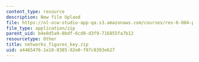 ```yaml
---
content_type: resource
description: New file Uplaod
file: https://ol-ocw-studio-app-qa.s3.amazonaws.com/courses/res-6-004-principles-of-computer-system-design-an-introduction-spring-2009/a44654761e18838592e0f97c0393e627_networks_figures_key.zip
file_type: application/zip
parent_uid: b4e8d5a9-0bdf-6cd9-d3f9-716855fa7b12
resourcetype: Other
title: networks_figures_key.zip
uid: a4465476-1e18-8385-92e0-f97c0393e627
---
```

